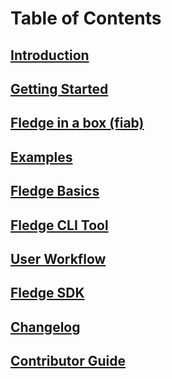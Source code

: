 # Table of Contents

## [Introduction](01-introduction.md)

## [Getting Started](02-getting-started.md)

## [Fledge in a box (fiab)](03-fiab.md)

## [Examples](04-examples.md)

## [Fledge Basics](05-fledge-basics.md)

## [Fledge CLI Tool](06-fledgectl.md)

## [User Workflow](07-user-workflow.md)

## [Fledge SDK](08-fledge-sdk.md)

## [Changelog](09-changelog.md)

## [Contributor Guide](10-contributor-guide.md)
